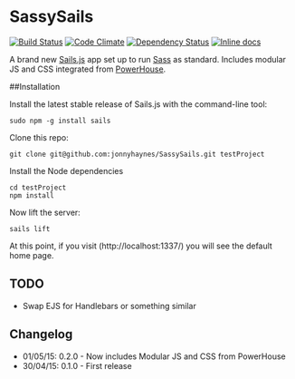 # SassySails
[![Build Status](https://travis-ci.org/jonnyhaynes/SassySails.svg)](https://travis-ci.org/jonnyhaynes/SassySails) [![Code Climate](https://codeclimate.com/github/jonnyhaynes/SassySails/badges/gpa.svg)](https://codeclimate.com/github/jonnyhaynes/SassySails) [![Dependency Status](https://david-dm.org/jonnyhaynes/SassySails.svg)](https://david-dm.org/jonnyhaynes/SassySails) [![Inline docs](http://inch-ci.org/github/jonnyhaynes/SassySails.svg?branch=master)](http://inch-ci.org/github/jonnyhaynes/SassySails)

A brand new [Sails.js](http://sailsjs.org/) app set up to run [Sass](http://sass-lang.com/) as standard. Includes modular JS and CSS integrated from [PowerHouse](https://github.com/powerhouse-industries/front-end-starter).

##Installation

Install the latest stable release of Sails.js with the command-line tool:
```
sudo npm -g install sails
```

Clone this repo:
```
git clone git@github.com:jonnyhaynes/SassySails.git testProject
```

Install the Node dependencies
```
cd testProject
npm install
```

Now lift the server:
```
sails lift
```

At this point, if you visit (http://localhost:1337/) you will see the default home page.

## TODO
* Swap EJS for Handlebars or something similar

## Changelog
* 01/05/15: 0.2.0 - Now includes Modular JS and CSS from PowerHouse
* 30/04/15: 0.1.0 - First release
